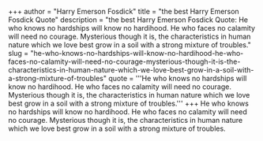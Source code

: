 +++
author = "Harry Emerson Fosdick"
title = "the best Harry Emerson Fosdick Quote"
description = "the best Harry Emerson Fosdick Quote: He who knows no hardships will know no hardihood. He who faces no calamity will need no courage. Mysterious though it is, the characteristics in human nature which we love best grow in a soil with a strong mixture of troubles."
slug = "he-who-knows-no-hardships-will-know-no-hardihood-he-who-faces-no-calamity-will-need-no-courage-mysterious-though-it-is-the-characteristics-in-human-nature-which-we-love-best-grow-in-a-soil-with-a-strong-mixture-of-troubles"
quote = '''He who knows no hardships will know no hardihood. He who faces no calamity will need no courage. Mysterious though it is, the characteristics in human nature which we love best grow in a soil with a strong mixture of troubles.'''
+++
He who knows no hardships will know no hardihood. He who faces no calamity will need no courage. Mysterious though it is, the characteristics in human nature which we love best grow in a soil with a strong mixture of troubles.
